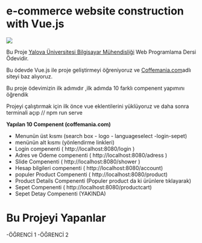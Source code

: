 # e-commerce website construction with Vue.js 

[![](https://madewithvuejs.com/storage/nova-images/8nmVx17ERGjIPOyr1poPdMBiZxwWDCy50Oez1m38.jpeg)]()

Bu Proje [Yalova Üniversitesi Bilgisayar Mühendisliği](http://bilgisayar.yalova.edu.tr/) Web Programlama Dersi Ödevidir.


Bu ödevde Vue.js ile proje geliştirmeyi öğreniyoruz ve [Coffemania.com](https://www.coffeemania.com/)adlı siteyi baz alıyoruz.

Bu proje ödevimizin ilk adımıdır ,ilk adımda 10 farklı compenent yapımını öğrendik

Projeyi çalıştırmak için ilk önce vue eklentilerini yüklüyoruz ve daha sonra terminali açıp
 // npm run serve 

**Yapılan 10 Compenent (coffemania.com)**
- Menunün üst kısmı (search box - logo - languageselect -login-sepet)
- menünün alt kısmı (yönlendirme linkleri)
- Login compenenti ( http://localhost:8080/login )
- Adres ve Ödeme compenenti ( http://localhost:8080/adress )
- Slide Compenenti ( http://localhost:8080/shower )
- Hesap bilgileri compenenti ( http://localhost:8080/account)
- populer Product Compenenti ( http://localhost:8080/product)
- Product Details Compenenti (Populer product da ki ürünlere tıklayarak)
- Sepet Compenenti ( http://localhost:8080/productcart)
- Sepet Detay Compenenti (YAKINDA)

# Bu Projeyi Yapanlar 

-ÖĞRENCİ 1
-ÖĞRENCİ 2
